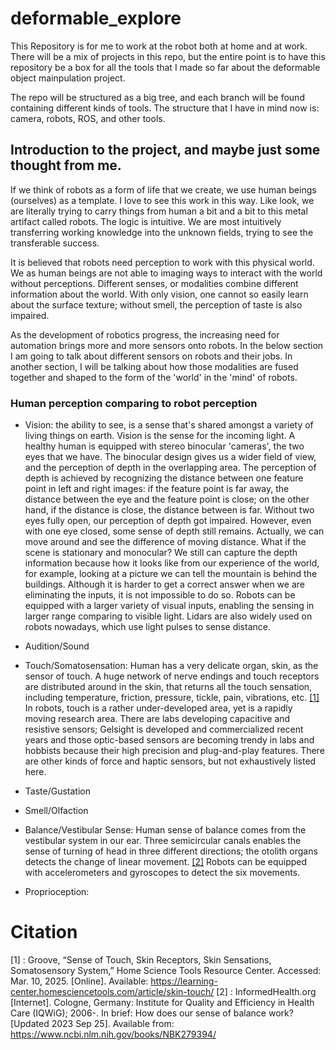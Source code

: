 # deformable_explore
This Repository is for me to work at the robot both at home and at work.
There will be a mix of projects in this repo, but the entire point is to have this repository be a box for all the tools that I made so far about the deformable object mainpulation project. 

The repo will be structured as a big tree, and each branch will be found containing different kinds of tools. The structure that I have in mind now is: camera, robots, ROS, and other tools.

## Introduction to the project, and maybe just some thought from me.
If we think of robots as a form of life that we create, we use human beings (ourselves) as a template. I love to see this work in this way. Like look, we are literally trying to carry things from human a bit and a bit to this metal artifact called robots. The logic is intuitive. We are most intuitively transferring working knowledge into the unknown fields, trying to see the transferable success. 

It is believed that robots need perception to work with this physical world. We as human beings are not able to imaging ways to interact with the world without perceptions. Different senses, or modalities combine different information about the world. With only vision, one cannot so easily learn about the surface texture; without smell, the perception of taste is also impaired. 

As the development of robotics progress, the increasing need for automation brings more and more sensors onto robots. In the below section I am going to talk about different sensors on robots and their jobs. In another section, I will be talking about how those modalities are fused together and shaped to the form of the 'world' in the 'mind' of robots.

### Human perception comparing to robot perception
+ Vision: the ability to see, is a sense that's shared amongst a variety of living things on earth. Vision is the sense for the incoming light. A healthy human is equipped with stereo binocular 'cameras', the two eyes that we have. The binocular design gives us a wider field of view, and the perception of depth in the overlapping area. The perception of depth is achieved by recognizing the distance between one feature point in left and right images: if the feature point is far away, the distance between the eye and the feature point is close; on the other hand, if the distance is close, the distance between is far. Without two eyes fully open, our perception of depth got impaired. However, even with one eye closed, some sense of depth still remains. Actually, we can move around and see the difference of moving distance. What if the scene is stationary and monocular? We still can capture the depth information because how it looks like from our experience of the world, for example, looking at a picture we can tell the mountain is behind the buildings. Although it is harder to get a correct answer when we are eliminating the inputs, it is not impossible to do so. Robots can be equipped with a larger variety of visual inputs, enabling the sensing in larger range comparing to visible light. Lidars are also widely used on robots nowadays, which use light pulses to sense distance. 

+ Audition/Sound

+ Touch/Somatosensation: Human has a very delicate organ, skin, as the sensor of touch. A huge network of nerve endings and touch receptors are distributed around in the skin, that returns all the touch sensation, including temperature, friction, pressure, tickle, pain, vibrations, etc. [[1]](#1) In robots, touch is a rather under-developed area, yet is a rapidly moving research area. There are labs developing capacitive and resistive sensors; Gelsight is developed and commercialized recent years and those optic-based sensors are becoming trendy in labs and hobbists because their high precision and plug-and-play features. There are other kinds of force and haptic sensors, but not exhaustively listed here. 

+ Taste/Gustation
+ Smell/Olfaction
+ Balance/Vestibular Sense: Human sense of balance comes from the vestibular system in our ear. Three semicircular canals enables the sense of turning of head in three different directions; the otolith organs detects the change of linear movement. [[2]](#2) Robots can be equipped with accelerometers and gyroscopes to detect the six movements. 

+ Proprioception: 








# Citation
<a id="1">[1]</a> : Groove, “Sense of Touch, Skin Receptors, Skin Sensations, Somatosensory System,” Home Science Tools Resource Center. Accessed: Mar. 10, 2025. [Online]. Available: https://learning-center.homesciencetools.com/article/skin-touch/
<a id="2">[2]</a> : InformedHealth.org [Internet]. Cologne, Germany: Institute for Quality and Efficiency in Health Care (IQWiG); 2006-. In brief: How does our sense of balance work? [Updated 2023 Sep 25]. Available from: https://www.ncbi.nlm.nih.gov/books/NBK279394/